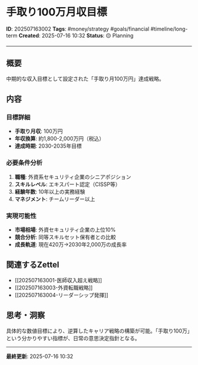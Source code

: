 # 手取り100万月収目標

**ID**: 202507163002
**Tags**: #money/strategy #goals/financial #timeline/long-term
**Created**: 2025-07-16 10:32
**Status**: 🟡 Planning

---

## 概要
中期的な収入目標として設定された「手取り月100万円」達成戦略。

## 内容

### 目標詳細
- **手取り月収**: 100万円
- **年収換算**: 約1,800-2,000万円（税込）
- **達成時期**: 2030-2035年目標

### 必要条件分析
1. **職種**: 外資系セキュリティ企業のシニアポジション
2. **スキルレベル**: エキスパート認定（CISSP等）
3. **経験年数**: 10年以上の実務経験
4. **マネジメント**: チームリーダー以上

### 実現可能性
- **市場相場**: 外資セキュリティ企業の上位10%
- **競合分析**: 同等スキルセット保有者との比較
- **成長軌道**: 現在420万→2030年2,000万の成長率

## 関連するZettel
- [[202507163001-医師収入超え戦略]]
- [[202507163003-外資転職戦略]]
- [[202507163004-リーダーシップ発揮]]

## 思考・洞察
具体的な数値目標により、逆算したキャリア戦略の構築が可能。「手取り100万」という分かりやすい指標が、日常の意思決定指針となる。

---

**最終更新**: 2025-07-16 10:32